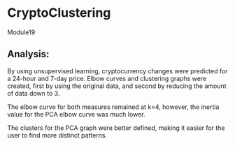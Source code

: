# CryptoClustering
Module19

## Analysis:
By using unsupervised learning, cryptocurrency changes were predicted for a 24-hour and 7-day price. Elbow curves and clustering graphs were created, first by using the original data, and second by reducing the amount of data down to 3.

The elbow curve for both measures remained at k=4, however, the inertia value for the PCA elbow curve was much lower. 

The clusters for the PCA graph were better defined, making it easier for the user to find more distinct patterns.
